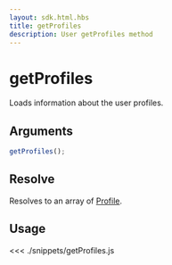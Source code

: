 ```yaml
---
layout: sdk.html.hbs
title: getProfiles
description: User getProfiles method
---
```


# getProfiles

Loads information about the user profiles.

## Arguments

```js
getProfiles();
```

## Resolve

Resolves to an array of [Profile](/sdk-reference/js/6/profile).

## Usage

<<< ./snippets/getProfiles.js
